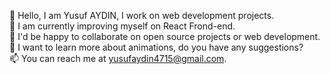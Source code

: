 
🔭 Hello, I am Yusuf AYDIN, I work on web development projects.<br/>
🌱 I am currently improving myself on React Frond-end.<br/>
👯 I'd be happy to collaborate on open source projects or web development.<br/>
🤔 I want to learn more about animations, do you have any suggestions?<br/>
📫 You can reach me at yusufaydin4715@gmail.com.<br/>


